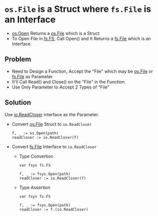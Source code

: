 # `os.File` is a Struct where `fs.File` is an Interface

* [os.Open](https://pkg.go.dev/os#Open) Returns a [os.File](https://pkg.go.dev/os#File) which is a Struct
* To Open File in [fs.FS](https://pkg.go.dev/os#File), Call Open() and It Returns a [fs.File](https://pkg.go.dev/io/fs#File) which is an Interface.

## Problem
* Need to Design a Function, Accept the "File" which may be [os.File](https://pkg.go.dev/os#File) or [fs.File](https://pkg.go.dev/io/fs#File) as Parameter
* It'll Call Read() and Close() on the "File" in the Function
* Use Only Parameter to Accept 2 Types of "File"

## Solution
Use [io.ReadCloser](https://pkg.go.dev/io#ReadCloser) interface as the Parameter. 

* Convert [os.File](https://pkg.go.dev/os#File) Struct to `io.ReadCloser`

  ```
  f, _ := os.Open(path)
  readCloser := io.ReadCloser(f)
  ```

* Convert [fs.File](https://pkg.go.dev/io/fs#File) Interface to `io.ReadCloser`

  * Type Convertion
  
    ```
    var fsys fs.FS

    f, _ := fsys.Open(path)
    readCloser := io.ReadCloser(f)
    ```

  * Type Assertion

    ```
    var fsys fs.FS

    f, _ := fsys.Open(path)
    readCloser := f.(io.ReadCloser)
    ```

